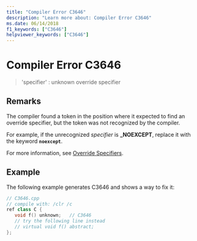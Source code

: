 ```yaml
---
title: "Compiler Error C3646"
description: "Learn more about: Compiler Error C3646"
ms.date: 06/14/2018
f1_keywords: ["C3646"]
helpviewer_keywords: ["C3646"]
---
```

# Compiler Error C3646

> 'specifier' : unknown override specifier

## Remarks

The compiler found a token in the position where it expected to find an override specifier, but the token was not recognized by the compiler.

For example, if the unrecognized *specifier* is **_NOEXCEPT**, replace it with the keyword **`noexcept`**.

For more information, see [Override Specifiers](../../extensions/override-specifiers-cpp-component-extensions.md).

## Example

The following example generates C3646 and shows a way to fix it:

```cpp
// C3646.cpp
// compile with: /clr /c
ref class C {
   void f() unknown;   // C3646
   // try the following line instead
   // virtual void f() abstract;
};
```
